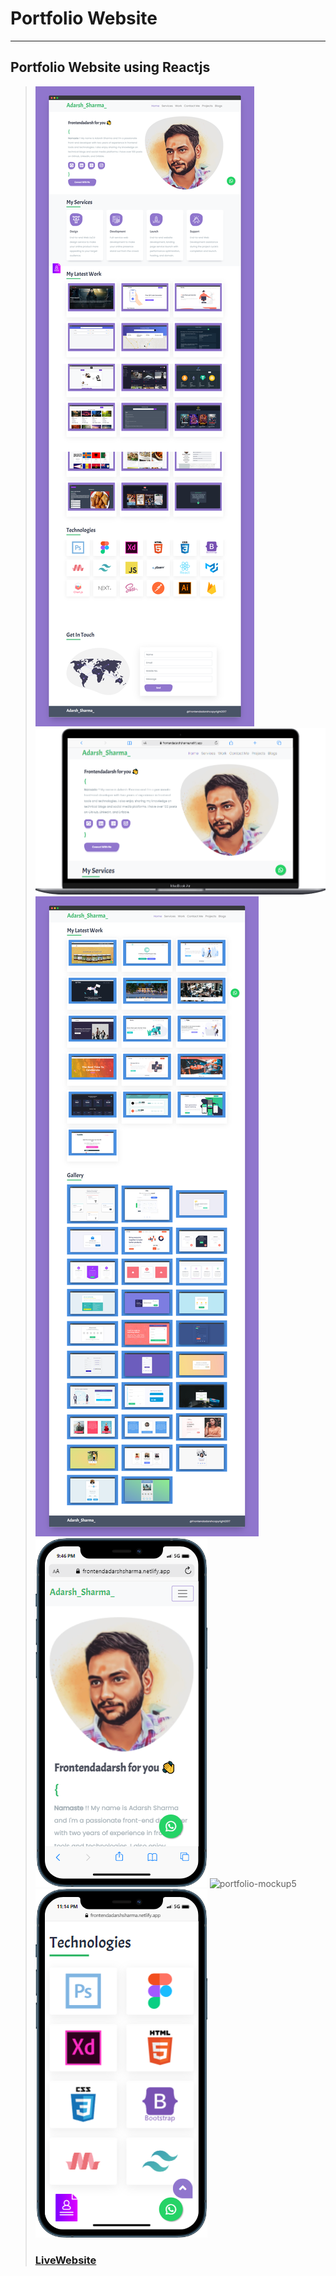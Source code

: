 # Portfolio Website
---
Portfolio Website using Reactjs
---
> ![portfolio-mockup1](public/images/portfolio1.png)
> ![portfolio-mockup4](public/images/desktopmockup.png)
> ![portfolio-mockup2](public/images/portfolio2.png)
> ![portfolio-mockup3](public/images/mobilemockup.png)
> ![portfolio-mockup5](public/images/mobileviewdemo.gif)
> ![portfolio-mockup3](public/images/mobilemockup2.png)
> ### [LiveWebsite](https://frontendadarshsharma.netlify.app)
